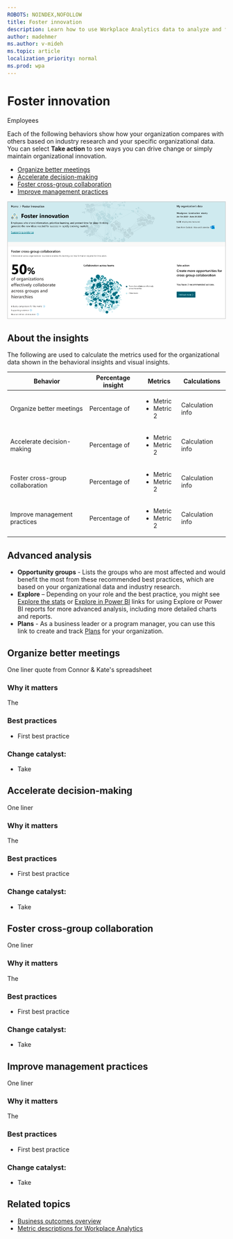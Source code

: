 ```yaml
---
ROBOTS: NOINDEX,NOFOLLOW
title: Foster innovation
description: Learn how to use Workplace Analytics data to analyze and foster innovation in your organization
author: madehmer
ms.author: v-mideh
ms.topic: article
localization_priority: normal 
ms.prod: wpa
---
```


# Foster innovation

Employees 

Each of the following behaviors show how your organization compares with others based on industry research and your specific organizational data. You can select **Take action** to see ways you can drive change or simply maintain organizational innovation.

* [Organize better meetings](#organize-better-meetings)
* [Accelerate decision-making](#accelerate-decision-making)
* [Foster cross-group collaboration](#foster-cross-group-collaboration)
* [Improve management practices](#improve-management-practices)

![Foster innovation page](../images/wpa/use/innovation.png)

## About the insights

The following are used to calculate the metrics used for the organizational data shown in the behavioral insights and visual insights.

|Behavior |Percentage insight | Metrics |Calculations |
|---------|--------|--------------------|----------------------|
|Organize better meetings |Percentage of  |<ul><li>Metric </li><li>Metric 2 </li></ul> |Calculation info |
|Accelerate decision-making |Percentage of  |<ul><li>Metric </li><li>Metric 2 </li></ul> |Calculation info |
|Foster cross-group collaboration |Percentage of  |<ul><li>Metric </li><li>Metric 2 </li></ul> |Calculation info |
|Improve management practices |Percentage of  |<ul><li>Metric </li><li>Metric 2 </li></ul> |Calculation info |

## Advanced analysis

* **Opportunity groups** - Lists the groups who are most affected and would benefit the most from these recommended best practices, which are based on your organizational data and industry research.
* **Explore**  – Depending on your role and the best practice, you might see [Explore the stats](explore-intro.md) or [Explore in Power BI](../tutorials/power-bi-intro.md) links for using Explore or Power BI reports for more advanced analysis, including more detailed charts and reports.
* **Plans** - As a business leader or a program manager, you can use this link to create and track [Plans](../Tutorials/solutionsv2-intro.md) for your organization.

## Organize better meetings

One liner quote from Connor & Kate's spreadsheet

### Why it matters

The

### Best practices

* First best practice

### Change catalyst: <action>

* Take

## Accelerate decision-making

One liner

### Why it matters

The

### Best practices

* First best practice

### Change catalyst: <action>

* Take

## Foster cross-group collaboration

One liner

### Why it matters

The

### Best practices

* First best practice

### Change catalyst: <action>

* Take

## Improve management practices

One liner

### Why it matters

The

### Best practices

* First best practice

### Change catalyst: <action>

* Take

## Related topics

* [Business outcomes overview](insights.md)
* [Metric descriptions for Workplace Analytics](metric-definitions.md)
